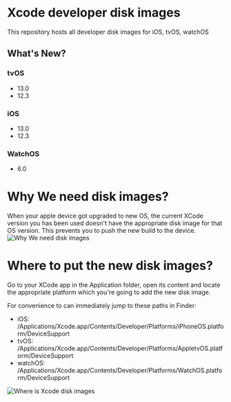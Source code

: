 # Xcode developer disk images
This repository hosts all developer disk images for iOS, tvOS, watchOS

## What's New?

### tvOS
* 13.0
* 12.3

### iOS
* 13.0
* 12.3

### WatchOS
* 6.0

# Why We need disk images?
When your apple device got upgraded to new OS, the current XCode version you has been used doesn't have the appropriate disk image for that OS version. This prevents you to push the new build to the device.
![Why We need disk images](https://raw.githubusercontent.com/haikieu/xcode-developer-disk-image-all-platforms/master/Why%20do%20you%20need%20to%20update%20disk%20image.png)

# Where to put the new disk images?
Go to your XCode app in the Application folder, open its content and locate the appropriate platform which you're going to add the new disk image.

For convenience to can immediately jump to these paths in Finder:
+ iOS: /Applications/Xcode.app/Contents/Developer/Platforms/iPhoneOS.platform/DeviceSupport
+ tvOS: /Applications/Xcode.app/Contents/Developer/Platforms/AppletvOS.platform/DeviceSupport
+ watchOS: /Applications/Xcode.app/Contents/Developer/Platforms/WatchOS.platform/DeviceSupport

![Where is Xcode disk images](https://raw.githubusercontent.com/haikieu/xcode-developer-disk-image-all-platforms/master/where%20is%20my%20developer%20disk%20images.png)
